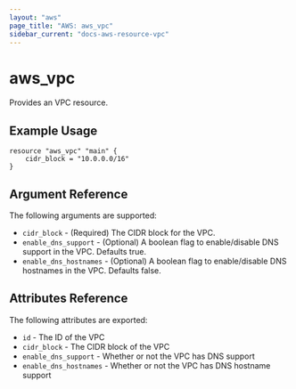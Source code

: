 ```yaml
---
layout: "aws"
page_title: "AWS: aws_vpc"
sidebar_current: "docs-aws-resource-vpc"
---
```


# aws\_vpc

Provides an VPC resource.

## Example Usage

```
resource "aws_vpc" "main" {
    cidr_block = "10.0.0.0/16"
}
```

## Argument Reference

The following arguments are supported:

* `cidr_block` - (Required) The CIDR block for the VPC.
* `enable_dns_support` - (Optional) A boolean flag to enable/disable DNS support in the VPC. Defaults true.
* `enable_dns_hostnames` - (Optional) A boolean flag to enable/disable DNS hostnames in the VPC. Defaults false.

## Attributes Reference

The following attributes are exported:

* `id` - The ID of the VPC
* `cidr_block` - The CIDR block of the VPC
* `enable_dns_support` - Whether or not the VPC has DNS support
* `enable_dns_hostnames` - Whether or not the VPC has DNS hostname support

